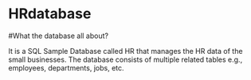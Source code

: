 # HRdatabase

#What the database all about?

It is a SQL Sample Database called HR that manages the HR data of the small businesses. The database consists of multiple related tables e.g., employees, departments, jobs, etc. 

